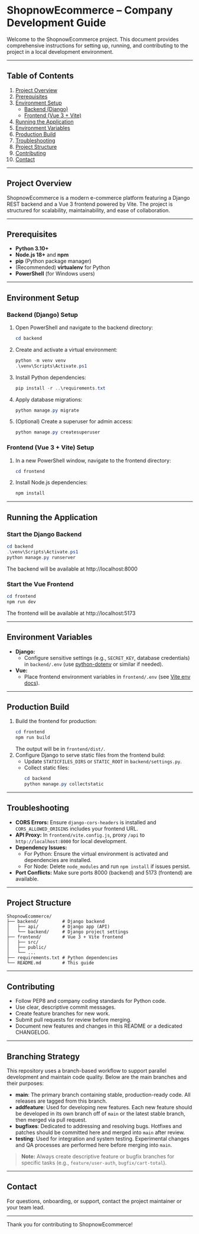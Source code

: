 # ShopnowEcommerce – Company Development Guide

Welcome to the ShopnowEcommerce project. This document provides comprehensive instructions for setting up, running, and contributing to the project in a local development environment.

---

## Table of Contents
1. [Project Overview](#project-overview)
2. [Prerequisites](#prerequisites)
3. [Environment Setup](#environment-setup)
    - [Backend (Django)](#backend-django-setup)
    - [Frontend (Vue 3 + Vite)](#frontend-vue-3--vite-setup)
4. [Running the Application](#running-the-application)
5. [Environment Variables](#environment-variables)
6. [Production Build](#production-build)
7. [Troubleshooting](#troubleshooting)
8. [Project Structure](#project-structure)
9. [Contributing](#contributing)
10. [Contact](#contact)

---

## Project Overview
ShopnowEcommerce is a modern e-commerce platform featuring a Django REST backend and a Vue 3 frontend powered by Vite. The project is structured for scalability, maintainability, and ease of collaboration.

---

## Prerequisites
- **Python 3.10+**
- **Node.js 18+** and **npm**
- **pip** (Python package manager)
- (Recommended) **virtualenv** for Python
- **PowerShell** (for Windows users)

---

## Environment Setup

### Backend (Django) Setup
1. Open PowerShell and navigate to the backend directory:
   ```powershell
   cd backend
   ```
2. Create and activate a virtual environment:
   ```powershell
   python -m venv venv
   .\venv\Scripts\Activate.ps1
   ```
3. Install Python dependencies:
   ```powershell
   pip install -r ..\requirements.txt
   ```
4. Apply database migrations:
   ```powershell
   python manage.py migrate
   ```
5. (Optional) Create a superuser for admin access:
   ```powershell
   python manage.py createsuperuser
   ```

### Frontend (Vue 3 + Vite) Setup
1. In a new PowerShell window, navigate to the frontend directory:
   ```powershell
   cd frontend
   ```
2. Install Node.js dependencies:
   ```powershell
   npm install
   ```

---

## Running the Application

### Start the Django Backend
```powershell
cd backend
.\venv\Scripts\Activate.ps1
python manage.py runserver
```
The backend will be available at http://localhost:8000

### Start the Vue Frontend
```powershell
cd frontend
npm run dev
```
The frontend will be available at http://localhost:5173

---

## Environment Variables
- **Django:**
  - Configure sensitive settings (e.g., `SECRET_KEY`, database credentials) in `backend/.env` (use [python-dotenv](https://pypi.org/project/python-dotenv/) or similar if needed).
- **Vue:**
  - Place frontend environment variables in `frontend/.env` (see [Vite env docs](https://vitejs.dev/guide/env-and-mode.html)).

---

## Production Build
1. Build the frontend for production:
   ```powershell
   cd frontend
   npm run build
   ```
   The output will be in `frontend/dist/`.
2. Configure Django to serve static files from the frontend build:
   - Update `STATICFILES_DIRS` or `STATIC_ROOT` in `backend/settings.py`.
   - Collect static files:
     ```powershell
     cd backend
     python manage.py collectstatic
     ```

---

## Troubleshooting
- **CORS Errors:** Ensure `django-cors-headers` is installed and `CORS_ALLOWED_ORIGINS` includes your frontend URL.
- **API Proxy:** In `frontend/vite.config.js`, proxy `/api` to `http://localhost:8000` for local development.
- **Dependency Issues:**
  - For Python: Ensure the virtual environment is activated and dependencies are installed.
  - For Node: Delete `node_modules` and run `npm install` if issues persist.
- **Port Conflicts:** Make sure ports 8000 (backend) and 5173 (frontend) are available.

---

## Project Structure
```
ShopnowEcommerce/
├── backend/         # Django backend
│   ├── api/         # Django app (API)
│   └── backend/     # Django project settings
├── frontend/        # Vue 3 + Vite frontend
│   ├── src/
│   ├── public/
│   └── ...
├── requirements.txt # Python dependencies
└── README.md        # This guide
```

---

## Contributing
- Follow PEP8 and company coding standards for Python code.
- Use clear, descriptive commit messages.
- Create feature branches for new work.
- Submit pull requests for review before merging.
- Document new features and changes in this README or a dedicated CHANGELOG.

---

## Branching Strategy

This repository uses a branch-based workflow to support parallel development and maintain code quality. Below are the main branches and their purposes:

- **main**: The primary branch containing stable, production-ready code. All releases are tagged from this branch.
- **addfeature**: Used for developing new features. Each new feature should be developed in its own branch off of `main` or the latest stable branch, then merged via pull request.
- **bugfixes**: Dedicated to addressing and resolving bugs. Hotfixes and patches should be committed here and merged into `main` after review.
- **testing**: Used for integration and system testing. Experimental changes and QA processes are performed here before merging into `main`.

> **Note:** Always create descriptive feature or bugfix branches for specific tasks (e.g., `feature/user-auth`, `bugfix/cart-total`).

---

## Contact
For questions, onboarding, or support, contact the project maintainer or your team lead.

---

Thank you for contributing to ShopnowEcommerce!
